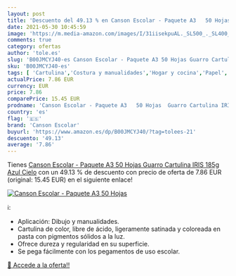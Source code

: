 ```yaml
---
layout: post
title: 'Descuento del 49.13 % en Canson Escolar - Paquete A3   50 Hojas  '
date: 2021-05-30 10:45:59
image: 'https://m.media-amazon.com/images/I/31iisekpuAL._SL500_._SL400_.jpg'
comments: true
category: ofertas
author: 'tole.es'
slug: 'B00JMCYJ40-es Canson Escolar - Paquete A3 50 Hojas Guarro Cartulina IRIS...'
sku: 'B00JMCYJ40-es'
tags: [ 'Cartulina','Costura y manualidades','Hogar y cocina','Papel','Papel y manualidades con papel','canson escolar','escolar', ]
actualPrice: 7.86 EUR
currency: EUR
price: 7.86
comparePrice: 15.45 EUR
prodname: 'Canson Escolar - Paquete A3   50 Hojas  Guarro Cartulina IRIS 185g Azul Cielo'
country: 'es'
flag: '🇪🇸'
brand: 'Canson Escolar'
buyurl: 'https://www.amazon.es/dp/B00JMCYJ40/?tag=tolees-21'
descuento: '49.13'
average: '7.86'
---
```


Tienes [Canson Escolar - Paquete A3   50 Hojas  Guarro Cartulina IRIS 185g Azul Cielo](https://www.amazon.es/dp/B00JMCYJ40/?tag=tolees-21) con un 49.13 % de descuento con precio de oferta de 7.86 EUR (original: 15.45 EUR) en el siguiente enlace!

[![Canson Escolar - Paquete A3   50 Hojas  ](https://m.media-amazon.com/images/I/31iisekpuAL._SL500_._SL400_.jpg)](https://www.amazon.es/dp/B00JMCYJ40/?tag=tolees-21)

ℹ️:

- Aplicación: Dibujo y manualidades.
- Cartulina de color, libre de ácido, ligeramente satinada y coloreada en pasta con pigmentos sólidos a la luz.
- Ofrece dureza y regularidad en su superficie.
- Se pega fácilmente con los pegamentos de uso escolar.

[🛒 Accede a la oferta!!](https://www.amazon.es/dp/B00JMCYJ40/?tag=tolees-21)
